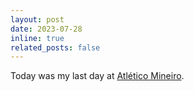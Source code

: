 ```yaml
---
layout: post
date: 2023-07-28
inline: true
related_posts: false
---
```


Today was my last day at <a href="https://twitter.com/Atletico">Atlético Mineiro</a>.